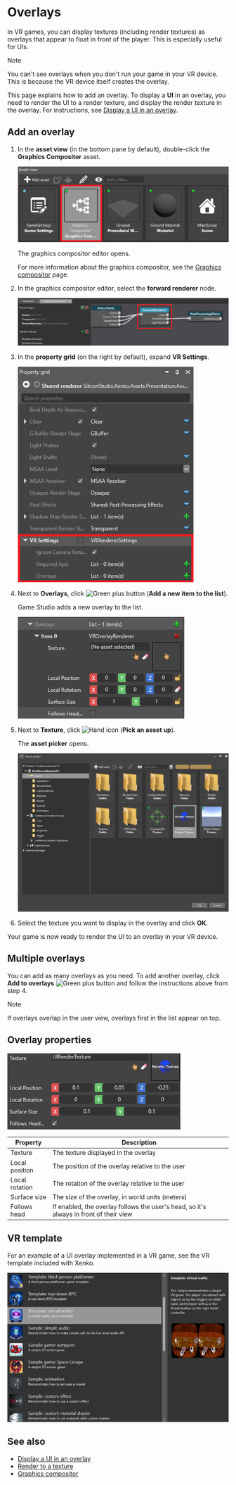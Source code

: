 # Overlays

In VR games, you can display textures (including render textures) as overlays that appear to float in front of the player. This is especially useful for UIs.

> [!Note]
> You can't see overlays when you don't run your game in your VR device. This is because the VR device itself creates the overlay.

This page explains how to add an overlay. To display a **UI** in an overlay, you need to render the UI to a render texture, and display the render texture in the overlay. For instructions, see [Display a UI in an overlay](display-a-UI-in-an-overlay.md).

## Add an overlay

1. In the **asset view** (in the bottom pane by default), double-click the **Graphics Compositor** asset.

    ![Graphics compositor asset](../graphics/graphics-compositor/media/graphics-compositor-asset.png)

    The graphics compositor editor opens.

    For more information about the graphics compositor, see the [Graphics compositor](../graphics/graphics-compositor/index.md) page.

2. In the graphics compositor editor, select the **forward renderer** node.

    ![Select forward renderer](media/select-forward-renderer.png)

3. In the **property grid** (on the right by default), expand **VR Settings**.

    ![VR settings](media/vr-settings.png)

4. Next to **Overlays**, click ![Green plus button](~/manual/game-studio/media/green-plus-icon.png) (**Add a new item to the list**).

    Game Studio adds a new overlay to the list.

    ![Add VR item](media/add-overlay.png)

5. Next to **Texture**, click ![Hand icon](~/manual/game-studio/media/hand-icon.png) (**Pick an asset up**).

    The **asset picker** opens.

    ![Select render texture](../graphics/graphics-compositor/media/asset-picker-select-render-texture.png)

6. Select the texture you want to display in the overlay and click **OK**.

Your game is now ready to render the UI to an overlay in your VR device.

## Multiple overlays

You can add as many overlays as you need. To add another overlay, click **Add to overlays** ![Green plus button](~/manual/game-studio/media/green-plus-icon.png) and follow the instructions above from step 4.

> [!Note]
> If overlays overlap in the user view, overlays first in the list appear on top.

## Overlay properties

![Overlay properties](media/overlay-properties.png)

| Property       | Description   
|----------------|------------------
| Texture        | The texture displayed in the overlay    
| Local position | The position of the overlay relative to the user                           
| Local rotation | The rotation of the overlay relative to the user                           
| Surface size   | The size of the overlay, in world units (meters)                           
| Follows head   | If enabled, the overlay follows the user's head, so it's always in front of their view 

## VR template

For an example of a UI overlay implemented in a VR game, see the VR template included with Xenko.

![VR template](media/template-virtual-reality.png)

## See also

* [Display a UI in an overlay](display-a-UI-in-an-overlay.md)
* [Render to a texture](../graphics/graphics-compositor/render-to-a-texture.md)
* [Graphics compositor](../graphics/graphics-compositor/index.md)